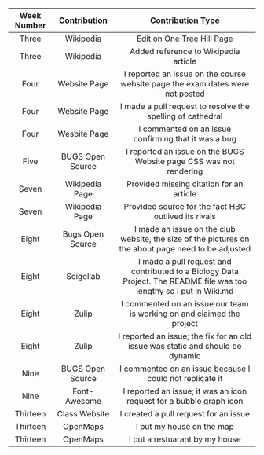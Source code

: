 | Week Number |Contribution |Contribution Type|
|:-------:|:-----------:|:----------------:|
| Three  | Wikipedia    | Edit on One Tree Hill Page |
| Three  | Wikipedia    | Added reference to Wikipedia article |
| Four   | Website Page | I reported an issue on the course website page the exam dates were not posted |
| Four   | Website Page | I made a pull request to resolve the spelling of cathedral | 
| Four   | Wesbite Page | I commented on an issue confirming that it was a bug |
| Five   | BUGS Open Source | I reported an issue on the BUGS Website page CSS was not rendering |
| Seven  | Wikipedia Page | Provided missing citation for an article |
| Seven  | Wikipedia Page | Provided source for the fact HBC outlived its rivals |
| Eight  | Bugs Open Source | I made an issue on the club website, the size of the pictures on the about page need to be adjusted |
| Eight  | Seigellab | I made a pull request and contributed to a Biology Data Project. The README file was too lengthy so I put in Wiki.md |
| Eight  | Zulip | I commented on an issue our team is working on and claimed the project |
| Eight  | Zulip | I reported an issue; the fix for an old issue was static and should be dynamic | 
| Nine   | BUGS Open Source | I commented on an issue because I could not replicate it|
| Nine   | Font-Awesome | I reported an issue; it was an icon request for a bubble graph icon|
|Thirteen| Class Website| I created a pull request for an issue|
|Thirteen| OpenMaps| I put my house on the map|
|Thirteen| OpenMaps| I put a restuarant by my house|
